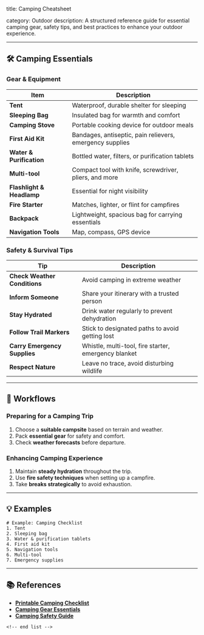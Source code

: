 title: Camping Cheatsheet

category: Outdoor
description: A structured reference guide for essential camping gear, safety tips, and best practices to enhance your outdoor experience.

---

## 🛠️ Camping Essentials

### **Gear & Equipment**

| Item                            | Description                                              |
| ------------------------------- | -------------------------------------------------------- |
| **Tent**                  | Waterproof, durable shelter for sleeping                 |
| **Sleeping Bag**          | Insulated bag for warmth and comfort                     |
| **Camping Stove**         | Portable cooking device for outdoor meals                |
| **First Aid Kit**         | Bandages, antiseptic, pain relievers, emergency supplies |
| **Water & Purification**  | Bottled water, filters, or purification tablets          |
| **Multi-tool**            | Compact tool with knife, screwdriver, pliers, and more   |
| **Flashlight & Headlamp** | Essential for night visibility                           |
| **Fire Starter**          | Matches, lighter, or flint for campfires                 |
| **Backpack**              | Lightweight, spacious bag for carrying essentials        |
| **Navigation Tools**      | Map, compass, GPS device                                 |

### **Safety & Survival Tips**

| Tip                                | Description                                          |
| ---------------------------------- | ---------------------------------------------------- |
| **Check Weather Conditions** | Avoid camping in extreme weather                     |
| **Inform Someone**           | Share your itinerary with a trusted person           |
| **Stay Hydrated**            | Drink water regularly to prevent dehydration         |
| **Follow Trail Markers**     | Stick to designated paths to avoid getting lost      |
| **Carry Emergency Supplies** | Whistle, multi-tool, fire starter, emergency blanket |
| **Respect Nature**           | Leave no trace, avoid disturbing wildlife            |

---

## 🔄 Workflows

### **Preparing for a Camping Trip**

1. Choose a **suitable campsite** based on terrain and weather.
2. Pack **essential gear** for safety and comfort.
3. Check **weather forecasts** before departure.

### **Enhancing Camping Experience**

1. Maintain **steady hydration** throughout the trip.
2. Use **fire safety techniques** when setting up a campfire.
3. Take **breaks strategically** to avoid exhaustion.

---

## 💡 Examples

```plaintext
# Example: Camping Checklist
1. Tent  
2. Sleeping bag  
3. Water & purification tablets  
4. First aid kit  
5. Navigation tools  
6. Multi-tool  
7. Emergency supplies  
```

---

## 📚 References

- **[Printable Camping Checklist](https://www.vertex42.com/ExcelTemplates/camping-checklist.html)**
- **[Camping Gear Essentials](https://www.template.net/business/checklist-templates/camping-checklist-template/)**
- **[Camping Safety Guide](https://excelshe.com/business-templates/camping-checklist-templates/)**

```
<!-- end list -->
```
